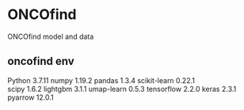 # ONCOfind
ONCOfind model and data

## oncofind env

Python  3.7.11
numpy   1.19.2 
pandas  1.3.4 
scikit-learn  0.22.1           
scipy   1.6.2 
lightgbm  3.1.1
umap-learn  0.5.3
tensorflow  2.2.0
keras   2.3.1
pyarrow   12.0.1
